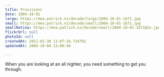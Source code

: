 ```yaml
---
title: Provisions
date: 2004-10-01
large: https://mea.patrick.nz/decade/large/2004-10-01-1671.jpg
small: https://mea.patrick.nz/decade/small/2004-10-01-1671.jpg
smallRetina: https://mea.patrick.nz/decade/small/2004-10-01-1671@2x.jpg
flickrUrl: null
photoId: null
createdAt: 2011-01-30 11:07:16.734792
updatedAt: 2004-10-04 23:00:46

---
```

When you are looking at an all nighter, you need something to get you through. 
